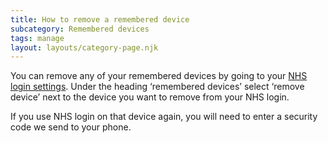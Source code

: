```yaml
---
title: How to remove a remembered device
subcategory: Remembered devices
tags: manage
layout: layouts/category-page.njk
---
```

You can remove any of your remembered devices by going to your [NHS login settings](https://settings.login.nhs.uk/ "NHS login settings"). Under the heading ‘remembered devices’ select ‘remove device’ next to the device you want to remove from your NHS login.

If you use NHS login on that device again, you will need to enter a security code we send to your phone.


